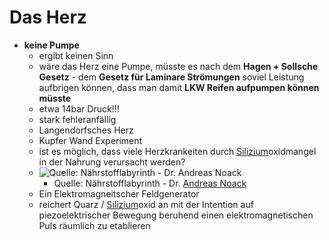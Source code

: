 # Das Herz
- **keine Pumpe**
	- ergibt keinen Sinn
	- wäre das Herz eine Pumpe, müsste es nach dem **Hagen + Sollsche Gesetz** - dem **Gesetz für Laminare Strömungen** soviel Leistung aufbrigen können, dass man damit **LKW Reifen aufpumpen können müsste**
	- etwa 14bar Druck!!!
	- stark fehleranfällig
	- Langendorfsches Herz
	- Kupfer Wand Experiment
	- ist es möglich, dass viele Herzkrankeiten durch [Silizium](../../Stoffe/Elemente_des_Periodensystems/Silizium.md)oxidmangel in der Nahrung verursacht werden?
	- ![Quelle: Nährstofflabyrinth - Dr. Andreas Noack](__Attatchments/silizium_im_Wasser.png)
		- Quelle: Nährstofflabyrinth - Dr. [Andreas Noack](../../Wichtige_Persönlichkeiten/Andreas%20Noack.md)
	- Ein Elektromagneitscher Feldgenerator
	- reichert Quarz / [Silizium](../../Stoffe/Elemente_des_Periodensystems/Silizium.md)oxid an mit der Intention auf piezoelektrischer Bewegung beruhend einen elektromagnetischen Puls räumlich zu etablieren